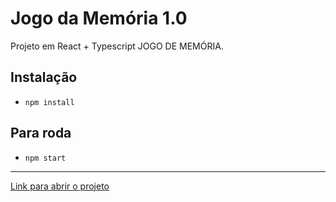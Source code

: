 # Jogo da Memória 1.0

Projeto em React + Typescript
JOGO DE MEMÓRIA.

## Instalação
- `npm install`

## Para roda
- `npm start`

<hr>

[Link para abrir o projeto](https://lit-brook-08864.herokuapp.com/)
